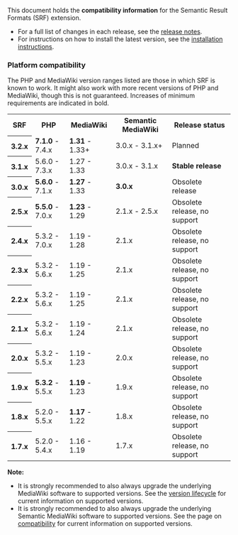 This document holds the **compatibility information** for the Semantic Result Formats (SRF) extension.

- For a full list of changes in each release, see the [release notes](https://github.com/SemanticMediaWiki/SemanticResultFormats/blob/master/RELEASE-NOTES.md).
- For instructions on how to install the latest version, see the [installation instructions](https://github.com/SemanticMediaWiki/SemanticResultFormats/blob/master/docs/INSTALL.md).

### Platform compatibility

The PHP and MediaWiki version ranges listed are those in which SRF is known to work. It might also
work with more recent versions of PHP and MediaWiki, though this is not guaranteed. Increases of
minimum requirements are indicated in bold.

<table>
	<tr>
		<th>SRF</th>
		<th>PHP</th>
		<th>MediaWiki</th>
		<th>Semantic MediaWiki</th>
		<th>Release status</th>
	</tr>
	<tr>
		<th>3.2.x</th>
		<td><strong>7.1.0</strong> - 7.4.x</td>
		<td><strong>1.31</strong> - 1.33+</td>
		<td>3.0.x - 3.1.x+</td>
		<td>Planned</td>
	<tr>
	<tr>
		<th>3.1.x</th>
		<td>5.6.0 - 7.3.x</td>
		<td>1.27 - 1.33</td>
		<td>3.0.x - 3.1.x</td>
		<td><strong>Stable release</strong></td>
	<tr>
	<tr>
		<th>3.0.x</th>
		<td><strong>5.6.0</strong> - 7.1.x</td>
		<td><strong>1.27</strong> - 1.33</td>
		<td><strong>3.0.x</strong></td>
		<td>Obsolete release</td>
	<tr>
	<tr>
		<th>2.5.x</th>
		<td><strong>5.5.0</strong> - 7.0.x</td>
		<td><strong>1.23</strong> - 1.29</td>
		<td>2.1.x - 2.5.x</td>
		<td>Obsolete release, no support</td>
	<tr>
		<th>2.4.x</th>
		<td>5.3.2 - 7.0.x</td>
		<td>1.19 - 1.28</td>
		<td>2.1.x</td>
		<td>Obsolete release, no support</td>
	</tr>
	<tr>
		<th>2.3.x</th>
		<td>5.3.2 - 5.6.x</td>
		<td>1.19 - 1.25</td>
		<td>2.1.x</td>
		<td>Obsolete release, no support</td>
	</tr>
	<tr>
		<th>2.2.x</th>
		<td>5.3.2 - 5.6.x</td>
		<td>1.19 - 1.25</td>
		<td>2.1.x</td>
		<td>Obsolete release, no support</td>
	</tr>
	<tr>
		<th>2.1.x</th>
		<td>5.3.2 - 5.6.x</td>
		<td>1.19 - 1.24</td>
		<td>2.1.x</td>
		<td>Obsolete release, no support</td>
	</tr>
	<tr>
		<th>2.0.x</th>
		<td>5.3.2 - 5.5.x</td>
		<td>1.19 - 1.23</td>
		<td>2.0.x</td>
		<td>Obsolete release, no support</td>
	</tr>
	<tr>
		<th>1.9.x</th>
		<td><strong>5.3.2</strong> - 5.5.x</td>
		<td><strong>1.19</strong> - 1.23</td>
		<td>1.9.x</td>
		<td>Obsolete release, no support</td>
	</tr>
	<tr>
		<th>1.8.x</th>
		<td>5.2.0 - 5.5.x</td>
		<td><strong>1.17</strong> - 1.22</td>
		<td>1.8.x</td>
		<td>Obsolete release, no support</td>
	</tr>
	<tr>
		<th>1.7.x</th>
		<td>5.2.0 - 5.4.x</td>
		<td>1.16 - 1.19</td>
		<td>1.7.x</td>
		<td>Obsolete release, no support</td>
	</tr>
</table>

**Note:**
* It is strongly recommended to also always upgrade the underlying MediaWiki software to supported versions.
See the [version lifecycle](https://www.mediawiki.org/wiki/Version_lifecycle) for current information on
supported versions.
* It is strongly recommended to also always upgrade the underlying Semantic MediaWiki software to supported
versions. See the page on [compatibility](https://www.semantic-mediawiki.org/wiki/Help:Compatibility) for
current information on supported versions.
